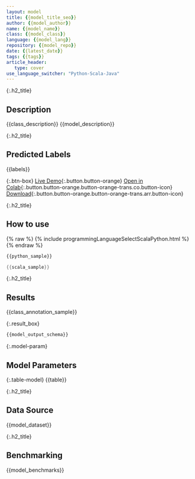 ```yaml
---
layout: model
title: {{model_title_seo}}
author: {{model_author}}
name: {{model_name}}
class: {{model_class}}
language: {{model_lang}}
repository: {{model_repo}}
date: {{latest_date}}
tags: {{tags}}
article_header:
   type: cover
use_language_switcher: "Python-Scala-Java"
---
```


{:.h2_title}
## Description
{{class_description}}
{{model_description}}

{:.h2_title}
## Predicted Labels
{{labels}}

{:.btn-box}
[Live Demo]({{model_demo_url}}){:.button.button-orange}
[Open in Colab]({{model_colab_url}}){:.button.button-orange.button-orange-trans.co.button-icon}
[Download]({{model_s3_url}}){:.button.button-orange.button-orange-trans.arr.button-icon}

{:.h2_title}
## How to use 
<div class="tabs-box" markdown="1">
{% raw %}
{% include programmingLanguageSelectScalaPython.html %}
{% endraw %}

```python
{{python_sample}}
```

```scala
{{scala_sample}}
```
</div>

{:.h2_title}
## Results
{{class_annotation_sample}}

{:.result_box}
```python
{{model_output_schema}}
```

{:.model-param}
## Model Parameters

{:.table-model}
{{table}}

{:.h2_title}
## Data Source
{{model_dataset}}

{:.h2_title}
## Benchmarking 
{{model_benchmarks}}
